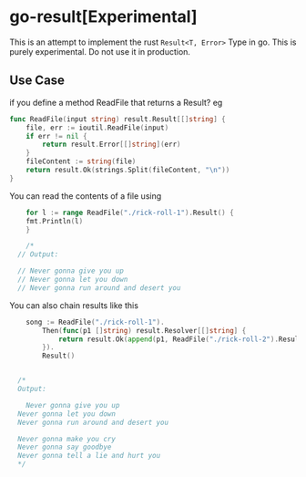 # go-result[Experimental]

This is an attempt to implement the rust `Result<T, Error>` Type in go.
This is purely experimental. Do not use it in production.

## Use Case 

if you define a  method ReadFile that returns a Result? eg
```go
func ReadFile(input string) result.Result[[]string] {
	file, err := ioutil.ReadFile(input)
	if err != nil {
		return result.Error[[]string](err)
	}
	fileContent := string(file)
	return result.Ok(strings.Split(fileContent, "\n"))
}

```

You can read the contents of a file using

```go 
	for l := range ReadFile("./rick-roll-1").Result() {
    fmt.Println(l)
	}

    /* 
  // Output:  

  // Never gonna give you up
  // Never gonna let you down
  // Never gonna run around and desert you
```

You can also chain results like this

```go 
	song := ReadFile("./rick-roll-1").
		Then(func(p1 []string) result.Resolver[[]string] {
			return result.Ok(append(p1, ReadFile("./rick-roll-2").Result()...))
		}).
		Result()


  /* 
  Output:

 	Never gonna give you up
  Never gonna let you down
  Never gonna run around and desert you

  Never gonna make you cry
  Never gonna say goodbye
  Never gonna tell a lie and hurt you
  */

``` 


